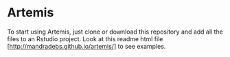 # Artemis

To start using Artemis, just clone or download this repository and add all the files to an Rstudio project. Look at this readme html file [http://mandradebs.github.io/artemis/] to see examples.